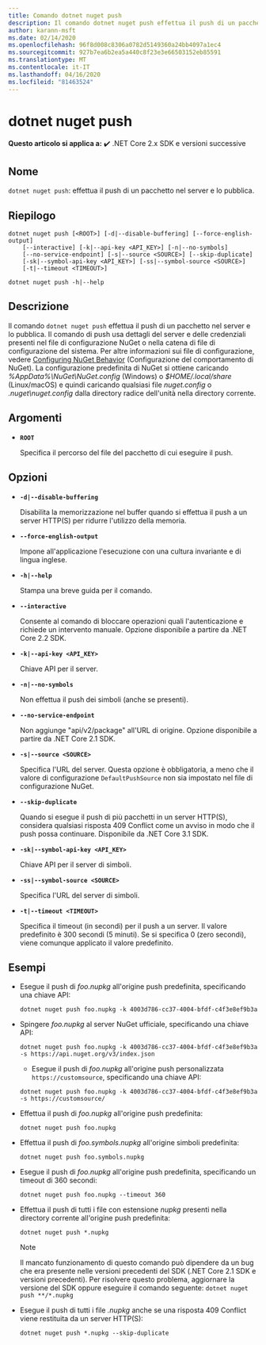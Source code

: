 ```yaml
---
title: Comando dotnet nuget push
description: Il comando dotnet nuget push effettua il push di un pacchetto nel server e lo pubblica.
author: karann-msft
ms.date: 02/14/2020
ms.openlocfilehash: 96f8d008c8306a0782d5149360a24bb4097a1ec4
ms.sourcegitcommit: 927b7ea6b2ea5a440c8f23e3e66503152eb85591
ms.translationtype: MT
ms.contentlocale: it-IT
ms.lasthandoff: 04/16/2020
ms.locfileid: "81463524"
---
```

# <a name="dotnet-nuget-push"></a>dotnet nuget push

**Questo articolo si applica a:** ✔️ .NET Core 2.x SDK e versioni successive

## <a name="name"></a>Nome

`dotnet nuget push`: effettua il push di un pacchetto nel server e lo pubblica.

## <a name="synopsis"></a>Riepilogo

```dotnetcli
dotnet nuget push [<ROOT>] [-d|--disable-buffering] [--force-english-output]
    [--interactive] [-k|--api-key <API_KEY>] [-n|--no-symbols]
    [--no-service-endpoint] [-s|--source <SOURCE>] [--skip-duplicate]
    [-sk|--symbol-api-key <API_KEY>] [-ss|--symbol-source <SOURCE>]
    [-t|--timeout <TIMEOUT>]

dotnet nuget push -h|--help
```

## <a name="description"></a>Descrizione

Il comando `dotnet nuget push` effettua il push di un pacchetto nel server e lo pubblica. Il comando di push usa dettagli del server e delle credenziali presenti nel file di configurazione NuGet o nella catena di file di configurazione del sistema. Per altre informazioni sui file di configurazione, vedere [Configuring NuGet Behavior](/nuget/consume-packages/configuring-nuget-behavior) (Configurazione del comportamento di NuGet). La configurazione predefinita di NuGet si ottiene caricando *%AppData%\NuGet\NuGet.config* (Windows) o *$HOME/.local/share* (Linux/macOS) e quindi caricando qualsiasi file *nuget.config* o *.nuget\nuget.config* dalla directory radice dell'unità nella directory corrente.

## <a name="arguments"></a>Argomenti

- **`ROOT`**

  Specifica il percorso del file del pacchetto di cui eseguire il push.

## <a name="options"></a>Opzioni

- **`-d|--disable-buffering`**

  Disabilita la memorizzazione nel buffer quando si effettua il push a un server HTTP(S) per ridurre l'utilizzo della memoria.

- **`--force-english-output`**

  Impone all'applicazione l'esecuzione con una cultura invariante e di lingua inglese.

- **`-h|--help`**

  Stampa una breve guida per il comando.

- **`--interactive`**

  Consente al comando di bloccare operazioni quali l'autenticazione e richiede un intervento manuale. Opzione disponibile a partire da .NET Core 2.2 SDK.

- **`-k|--api-key <API_KEY>`**

  Chiave API per il server.

- **`-n|--no-symbols`**

  Non effettua il push dei simboli (anche se presenti).

- **`--no-service-endpoint`**

  Non aggiunge "api/v2/package" all'URL di origine. Opzione disponibile a partire da .NET Core 2.1 SDK.

- **`-s|--source <SOURCE>`**

  Specifica l'URL del server. Questa opzione è obbligatoria, a meno che il valore di configurazione `DefaultPushSource` non sia impostato nel file di configurazione NuGet.

- **`--skip-duplicate`**

  Quando si esegue il push di più pacchetti in un server HTTP(S), considera qualsiasi risposta 409 Conflict come un avviso in modo che il push possa continuare. Disponibile da .NET Core 3.1 SDK.

- **`-sk|--symbol-api-key <API_KEY>`**

  Chiave API per il server di simboli.

- **`-ss|--symbol-source <SOURCE>`**

  Specifica l'URL del server di simboli.

- **`-t|--timeout <TIMEOUT>`**

  Specifica il timeout (in secondi) per il push a un server. Il valore predefinito è 300 secondi (5 minuti). Se si specifica 0 (zero secondi), viene comunque applicato il valore predefinito.

## <a name="examples"></a>Esempi

- Esegue il push di *foo.nupkg* all'origine push predefinita, specificando una chiave API:

  ```dotnetcli
  dotnet nuget push foo.nupkg -k 4003d786-cc37-4004-bfdf-c4f3e8ef9b3a
  ```

- Spingere *foo.nupkg* al server NuGet ufficiale, specificando una chiave API:

  ```dotnetcli
  dotnet nuget push foo.nupkg -k 4003d786-cc37-4004-bfdf-c4f3e8ef9b3a -s https://api.nuget.org/v3/index.json
  ```
  
  * Esegue il push di *foo.nupkg* all'origine push personalizzata `https://customsource`, specificando una chiave API:

  ```dotnetcli
  dotnet nuget push foo.nupkg -k 4003d786-cc37-4004-bfdf-c4f3e8ef9b3a -s https://customsource/
  ```

- Effettua il push di *foo.nupkg* all'origine push predefinita:

  ```dotnetcli
  dotnet nuget push foo.nupkg
  ```

- Effettua il push di *foo.symbols.nupkg* all'origine simboli predefinita:

  ```dotnetcli
  dotnet nuget push foo.symbols.nupkg
  ```

- Esegue il push di *foo.nupkg* all'origine push predefinita, specificando un timeout di 360 secondi:

  ```dotnetcli
  dotnet nuget push foo.nupkg --timeout 360
  ```

- Effettua il push di tutti i file con estensione *nupkg* presenti nella directory corrente all'origine push predefinita:

  ```dotnetcli
  dotnet nuget push *.nupkg
  ```

  > [!NOTE]
  > Il mancato funzionamento di questo comando può dipendere da un bug che era presente nelle versioni precedenti del SDK (.NET Core 2.1 SDK e versioni precedenti).
  > Per risolvere questo problema, aggiornare la versione del SDK oppure eseguire il comando seguente: `dotnet nuget push **/*.nupkg`

- Esegue il push di tutti i file *.nupkg* anche se una risposta 409 Conflict viene restituita da un server HTTP(S):

  ```dotnetcli
  dotnet nuget push *.nupkg --skip-duplicate
  ```

